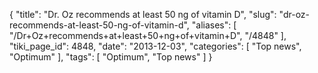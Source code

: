 {
    "title": "Dr. Oz recommends at least 50 ng of vitamin D",
    "slug": "dr-oz-recommends-at-least-50-ng-of-vitamin-d",
    "aliases": [
        "/Dr+Oz+recommends+at+least+50+ng+of+vitamin+D",
        "/4848"
    ],
    "tiki_page_id": 4848,
    "date": "2013-12-03",
    "categories": [
        "Top news",
        "Optimum"
    ],
    "tags": [
        "Optimum",
        "Top news"
    ]
}